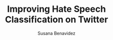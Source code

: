---
paperId: 81
author: Susana Benavidez
publicationauthor: Benavidez, S.
title: Improving Hate Speech Classification on Twitter
pdf: Poster_Benavidez_Susana.pdf
poster: --
alt: --
type: Poster
topic: Neuro Linguistic Programming
link: https://research.latinxinai.org/papers/neurips/2019/pdf/Poster_Benavidez_Susana.pdf
conference: neurips
year: 2019
tags: neurips-2019
location: Vancouver, Canada
---